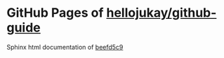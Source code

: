 GitHub Pages of [hellojukay/github-guide](https://github.com/hellojukay/github-guide.git)
===
Sphinx html documentation of [beefd5c9](https://github.com/hellojukay/github-guide/tree/beefd5c9ca1df6c7a5cb39ee6bb047fbfe948380)
